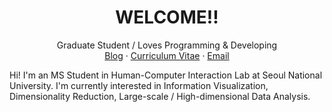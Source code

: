 
<p align="center">
  <h1 align="center">WELCOME!!</h1>
  <p align="center">
    Graduate Student / Loves Programming & Developing
    <br />
    <a href="https://hyeonjeon.com/">Blog</a>
    ·
    <a href="https://hyeonjeon.com/cv/cv.pdf">Curriculum Vitae</a>
    ·
    <a href="mailto: hj@hcil.snu.ac.kr">Email</a>
  </p>
</p>


Hi! I'm an MS Student in Human-Computer Interaction Lab at Seoul National University. I'm currently interested in Information Visualization, Dimensionality Reduction, Large-scale / High-dimensional Data Analysis.
